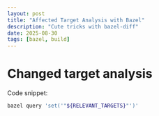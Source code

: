 ```yaml
---
layout: post
title: "Affected Target Analysis with Bazel"
description: "Cute tricks with bazel-diff"
date: 2025-08-30
tags: [bazel, build]
---
```


# Changed target analysis

Code snippet:
```bash
bazel query 'set('"${RELEVANT_TARGETS}"')'
```